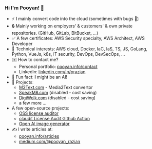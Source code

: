 ### Hi I'm Pooyan! 👋

- ⚡ I mainly convert code into the cloud (sometimes with bugs 🐞)
- 🔒 Mainly working on employers' & customers' & own private repositories. (GitHub, GitLab, BitBucket, ...)
- ✅ A few certificates: AWS Security specialty, AWS Architect, AWS Developer
- 🤖 Technical interests: AWS cloud, Docker, IaC, IaS, TS, JS, GoLang, Python, VueJs, k8s, IT security, DevOps, DevSecOps, ...
- ✉️ How to contact me?
  - Personal portfolio: [pooyan.info/contact](https://pooyan.info/contact)
  - LinkedIn: [linkedin.com/in/prazian](https://dk.linkedin.com/in/prazian)
- 🧠 Fun fact: I might be an AI!
- 📢 Projects:
  - [M2Text.com](https://m2text.com) - Media2Text convertor
  - [SpeakM8.com](https://speakm8.com) (disabled - cost saving)
  - [DigiWolk.com](https://dashboard.digiwolk.com) (disabled - cost saving)
  - a few more ...
- A few open-source projects:
  - [OSS license auditor](https://github.com/digi-wolk/oss-license-auditor)
  - [olaudit License Audit Github Action](https://github.com/digi-wolk/olaudit-action)
  - [Open AI image generator](https://github.com/prazian/open-ai-image-generate)
- ✍️ I write articles at:
  - [pooyan.info/articles](https://pooyan.info/articles/)
  - [medium.com/@pooyan_razian](https://medium.com/@pooyan_razian)

